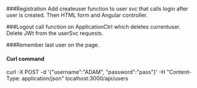 ###Registration
Add createuser function to user svc that calls login after user is created.  Then HTML form and Angular controller. 

###Logout
call function on ApplicationCtrl which deletes currentuser.
Delete JWt from the userSvc requests.

###Remember last user on the page.


#### Curl command
curl -X POST -d '{"username":"ADAM", "password":"pass"}' -H "Content-Type: application/json" localhost:3000/api/users

